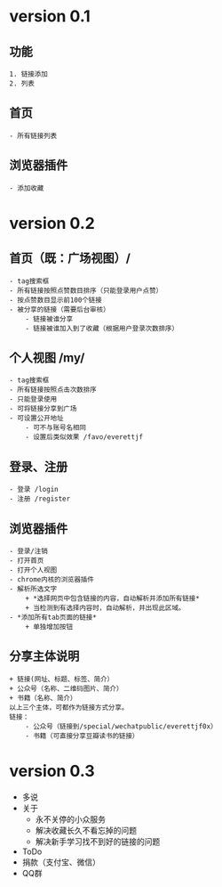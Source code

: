# version 0.1
## 功能
    1. 链接添加
    2. 列表
## 首页
    - 所有链接列表
## 浏览器插件
    - 添加收藏

# version 0.2
## 首页（既：广场视图）/
    - tag搜索框
    - 所有链接按照点赞数目排序（只能登录用户点赞）
    - 按点赞数目显示前100个链接
    - 被分享的链接（需要后台审核）
        - 链接被谁分享
        - 链接被谁加入到了收藏（根据用户登录次数排序）
## 个人视图 /my/
    - tag搜索框
    - 所有链接按照点击次数排序
    - 只能登录使用
    - 可将链接分享到广场
    - 可设置公开地址
        - 可不与账号名相同
        - 设置后类似效果 /favo/everettjf

## 登录、注册
    - 登录 /login
    - 注册 /register
## 浏览器插件
    - 登录/注销
    - 打开首页
    - 打开个人视图
    - chrome内核的浏览器插件
    - 解析所选文字
        + *选择网页中包含链接的内容，自动解析并添加所有链接*
        + 当检测到有选择内容时，自动解析，并出现此区域。
    - *添加所有tab页面的链接*
        + 单独增加按钮
## 分享主体说明
    + 链接(网址、标题、标签、简介）
    + 公众号（名称、二维码图片、简介）
    + 书籍（名称、简介）
    以上三个主体，可都作为链接方式分享。
    链接：
        - 公众号（链接到/special/wechatpublic/everettjf0x）
        - 书籍（可直接分享豆瓣读书的链接）

# version 0.3
- 多说
- 关于
    + 永不关停的小众服务
    + 解决收藏长久不看忘掉的问题
    + 解决新手学习找不到好的链接的问题
- ToDo
- 捐款（支付宝、微信）
- QQ群





